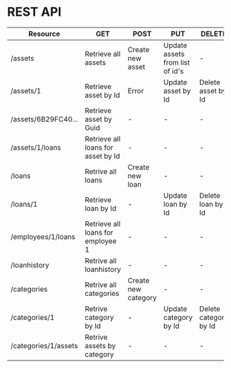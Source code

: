 # REST API


| Resource | GET | POST | PUT | DELETE |
|-|-|-|-|-|
| /assets | Retrieve all assets | Create new asset | Update assets from list of id's | -
| /assets/1 | Retrieve asset by Id | Error | Update asset by Id | Delete asset by Id|
| /assets/6B29FC40... | Retrieve asset by Guid | - | - | - 
| /assets/1/loans | Retrieve all loans for asset by Id |- | - | - 
| /loans | Retrive all loans | Create new loan | - | - 
| /loans/1 | Retrieve loan by Id | - | Update loan by Id | Delete loan by Id |
| /employees/1/loans | Retrieve all loans for employee 1 | - | - | - 
| /loanhistory | Retrive all loanhistory | - | - | - 
| /categories | Retrive all categories | Create new category | - | - 
| /categories/1 | Retrive category by Id | - | Update category by Id | Delete category by Id
| /categories/1/assets | Retrive assets by category | - | - | - 


